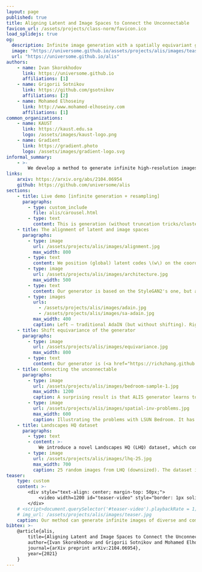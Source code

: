 ```yaml
---
layout: page
published: true
title: Aligning Latent and Image Spaces to Connect the Unconnectable
favicon_url: /assets/projects/class-norm/favicon.ico
load_splidejs: true
og:
  description: Infinite image generation with a spatially equivariant generator
  image: "https://universome.github.io/assets/projects/alis/images/teaser.jpg"
  url: "https://universome.github.io/alis"
authors:
    - name: Ivan Skorokhodov
      link: https://universome.github.io
      affiliations: [1]
    - name: Grigorii Sotnikov
      link: https://github.com/gsotnikov
      affiliations: [2]
    - name: Mohamed Elhoseiny
      link: http://www.mohamed-elhoseiny.com
      affiliations: [1]
common_organizations:
    - name: KAUST
      link: https://kaust.edu.sa
      logo: /assets/images/kaust-logo.png
    - name: Gradient
      link: https://gradient.photo
      logo: /assets/images/gradient-logo.svg
informal_summary:
    - >-
        We develop a method to generate infinite high-resolution images with diverse and complex content. It is based on a perfectly equivariant generator with synchronous interpolations in the image and latent spaces. Latent codes, when sampled, are positioned on the coordinate grid, and each pixel is computed from an interpolation of the nearby style codes. We modify the AdaIN mechanism to work in such a setup and train the generator in an adversarial setting to produce images positioned between any two latent vectors. At test time, this allows for generating complex and diverse infinite images and connecting any two unrelated scenes into a single arbitrarily large panorama. Apart from that, we introduce LHQ: a new dataset of 90k high-resolution nature landscapes. We test the approach on LHQ, LSUN Tower and LSUN Bridge and outperform the baselines by at least 4 times in terms of quality and diversity of the produced infinite images.
links:
    arxiv: https://arxiv.org/abs/2104.06954
    github: https://github.com/universome/alis
sections:
    - title: Live demo [infinite generation + resampling]
      paragraphs:
        - type: custom_include
          file: alis/carousel.html
        - type: text
          content: This is generation (without truncation tricks/clustered sampling) from a model trained on LHQ \(1024^2\) with FID = 7.8 (images are being resized to \(256^2\) for performance reasons).
    - title: The alignment of latent and image spaces
      paragraphs:
        - type: image
          url: /assets/projects/alis/images/alignment.jpg
          max_width: 800
        - type: text
          content: We position (global) latent codes \(w\) on the coordinates grid — the same grid where pixels are located. Each pixel value is computed from the interpolation of nearby latent codes via our Spatially-Aligned AdaIN (SA-AdaIN) mechanism, illustrated below.
        - type: image
          url: /assets/projects/alis/images/architecture.jpg
          max_width: 500
        - type: text
          content: Our generator is based on the StyleGAN2's one, but augmented with coordinates and the weight modulation-demodulation mechanism is replaced with Spatially-Aligned AdaIN — an AdaIN modification which uses interpolated latent codes to produce an output (illustrated below). At each iteration, we sample not only a latent code \(w_c\), which described the middle frame, but also its left/right neigbhours \(w_l\) and \(w_r\) which are positioned at distance \(d\) from \(w_c\). After that, we randomly select a frame (determined by random shift \(\delta\)) on this plane and render it. During the training we use only local relative coordinates — this allows to use any \(\delta \in (-\infty,+\infty)\) interval at test time without any loss in image quality.
        - type: images
          urls:
            - /assets/projects/alis/images/adain.jpg
            - /assets/projects/alis/images/sa-adain.jpg
          max_width: 400
          caption: Left — traditional AdaIN (but without shifting). Right — SA-AdaIN.
    - title: Shift equivariance of the generator
      paragraphs:
        - type: image
          url: /assets/projects/alis/images/equivariance.jpg
          max_width: 800
        - type: text
          content: Our generator is (<a href="https://richzhang.github.io/antialiased-cnns/" target="_blank">periodically</a>) shift equivariant by construction, which means that when you shift the input coordinates, the output image moves accordingly. It is achieved by building upon the <a href="https://arxiv.org/abs/2011.12026" target="_blank">recently proposed INR-GAN</a> model that generates pixels independently and does not require upsampling procedures during the forward pass. But instead of generating all pixels independently, we generate them patch-by-patch, like <a href="http://arxiv.org/abs/1904.00284" target="_blank">CocoGAN</a> does.
    - title: Connecting the unconnectable
      paragraphs:
        - type: image
          url: /assets/projects/alis/images/bedroom-sample-1.jpg
          max_width: 1200
          caption: A surprising result is that ALIS generator learns to connect scenes even for LSUN Bedroom — a dataset which does not have spatially invariant statistics, i.e. most of the images have walls on the left/right sides or close-by objects (visualized below) and which makes it very difficult to extrapolate in any direction.
        - type: image
          url: /assets/projects/alis/images/spatial-inv-problems.jpg
          max_width: 600
          caption: Illustrating the problems with LSUN Bedroom. It has walls and close-by objects that make it prevents its extrapolation in the left/right directions, since the dataset does not contain images that have close-by objects or walls in the <i>middle</i> of the frame.
    - title: Landscapes HQ dataset
      paragraphs:
        - type: text
        - content: >-
            We introduce a novel Landscapes HQ (LHQ) dataset, which consists of 90k high-resolution (>= 1024x1024) images of natural landscapes and outdoor scenery. We collected it from Unsplash and Flickr using a manually collected set of 400 search queries and preprocessed with Mask R-CNN to exclude images that contain objects. It is shipped with either Unsplash or Creative Commons licenses, which permit the use for research purposes.
        - type: image
          url: /assets/projects/alis/images/lhq-25.jpg
          max_width: 700
          caption: 25 random images from LHQ (downsized). The dataset is available for download from the <a href="https://github.com/universome/alis" target="_blank">github repo</a>.
teaser:
    type: custom
    content: >-
        <div style="text-align: center; margin-top: 50px;">
            <video width=1200 id="teaser-video" style="border: 1px solid black; border-radius: 1px;" preload="auto" src="/assets/projects/alis/alis.m4v#t=27" type="video/mp4" autoplay controls loop></video>
        </div>
    # <script>document.querySelector('#teaser-video').playbackRate = 1;</script
    # img_url: /assets/projects/alis/images/teaser.jpg
    caption: Our method can generate infinite images of diverse and complex scenes that transition naturally from one into another. It does so without any conditioning and trains without any supervision from a dataset of <i>unrelated square images</i>.
bibtex: >-
    @article{alis,
        title={Aligning Latent and Image Spaces to Connect the Unconnectable},
        author={Ivan Skorokhodov and Grigorii Sotnikov and Mohamed Elhoseiny},
        journal={arXiv preprint arXiv:2104.06954},
        year={2021}
    }
---
```

